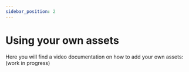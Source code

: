 ```yaml
---
sidebar_position: 2
---
```


# Using your own assets

Here you will find a video documentation on how to add your own assets: (work in progress)
